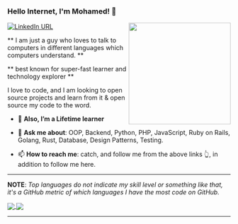 ### Hello Internet, I'm Mohamed! 👋
<img align='right' src="https://media.giphy.com/media/rNtchZTL8RAtO/giphy.gif" width="230">


[![LinkedIn URL](https://img.shields.io/static/v1?color=red&label=linkedin&logo=linkedin&logoColor=white&style=for-the-badge&message=Connect)](https://www.linkedin.com/in/mohamed-a-salah/)


** I am just a guy who loves to talk to computers in different languages which computers understand. **  

** best known for super-fast learner and technology explorer **


I love to code, and I am looking to open source projects and learn from it & open source my code to the word.



- 🔭 **Also, I’m a Lifetime learner**

- 💬 **Ask me about**: OOP, Backend, Python, PHP, JavaScript, Ruby on Rails, Golang, Rust, Database, Design Patterns, Testing.

- 📫 **How to reach me**: catch, and follow me from the above links 👆, in addition to follow me here.


<hr/>

**NOTE**: *Top languages do not indicate my skill level or something like that, it's a GitHub metric of which languages I have the most code on GitHub.*

<a href="https://github.com/m4salah">
  <img align="center" src="https://github-readme-stats.vercel.app/api?username=m4salah&count_private=true&show_icons=true&theme=radical&hide_border=false" />
</a> 
<a href="https://github.com/m4dalah">
  <img align="center" src="https://github-readme-stats.vercel.app/api/top-langs/?username=m4salah&layout=compact&theme=radical&hide_border=false" />
</a>
<hr/>

